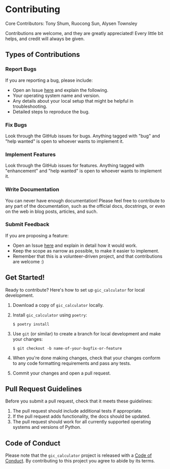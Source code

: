# Contributing

Core Contributors: Tony Shum, Ruocong Sun, Alysen Townsley

Contributions are welcome, and they are greatly appreciated! Every little bit
helps, and credit will always be given.

## Types of Contributions

### Report Bugs

If you are reporting a bug, please include:

* Open an Issue [here](https://github.com/UBC-MDS/gic_calculator/issues) and explain the following.
* Your operating system name and version.
* Any details about your local setup that might be helpful in troubleshooting.
* Detailed steps to reproduce the bug.

### Fix Bugs

Look through the GitHub issues for bugs. Anything tagged with "bug" and "help
wanted" is open to whoever wants to implement it.

### Implement Features

Look through the GitHub issues for features. Anything tagged with "enhancement"
and "help wanted" is open to whoever wants to implement it.

### Write Documentation

You can never have enough documentation! Please feel free to contribute to any
part of the documentation, such as the official docs, docstrings, or even
on the web in blog posts, articles, and such.

### Submit Feedback

If you are proposing a feature:

* Open an Issue [here](https://github.com/UBC-MDS/gic_calculator/issues) and explain in detail how it would work.
* Keep the scope as narrow as possible, to make it easier to implement.
* Remember that this is a volunteer-driven project, and that contributions
  are welcome :)

## Get Started!

Ready to contribute? Here's how to set up `gic_calculator` for local development.

1. Download a copy of `gic_calculator` locally.
2. Install `gic_calculator` using `poetry`:

    ```console
    $ poetry install
    ```

3. Use `git` (or similar) to create a branch for local development and make your changes:

    ```console
    $ git checkout -b name-of-your-bugfix-or-feature
    ```

4. When you're done making changes, check that your changes conform to any code formatting requirements and pass any tests.

5. Commit your changes and open a pull request.

## Pull Request Guidelines

Before you submit a pull request, check that it meets these guidelines:

1. The pull request should include additional tests if appropriate.
2. If the pull request adds functionality, the docs should be updated.
3. The pull request should work for all currently supported operating systems and versions of Python.

## Code of Conduct

Please note that the `gic_calculator` project is released with a
[Code of Conduct](CONDUCT.md). By contributing to this project you agree to abide by its terms.
